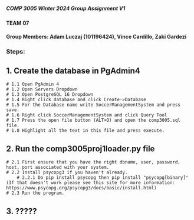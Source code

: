 ##### COMP 3005 Winter 2024 Group Assignment V1
#### TEAM 07
#### Group Members: Adam Luczaj (101196424), Vince Cardillo, Zaki Gardezi

### Steps:

## 1. Create the database in PgAdmin4
    # 1.1 Open PgAdmin 4
    # 1.2 Open Servers Dropdown
    # 1.3 Open PostgreSQL 16 Dropdown
    # 1.4 Right click database and click Create->Database
    # 1.5 For the Database name write SoccerManagementSystem and press save.
    # 1.6 Right click SoccerManagementSystem and click Query Tool
    # 1.7 Press the open file button (ALT+O) and open the comp3005.sql file.
    # 1.8 Highlight all the text in this file and press execute.

## 2. Run the comp3005proj1loader.py file
    # 2.1 First ensure that you have the right dbname, user, password, host, port associated with your system.
    # 2.2 Install psycopg3 if you haven't already.
        # 2.2.1 Do pip install psycopg then pip install "psycopg[binary]" (If that doesn't work please see this site for more information: https://www.psycopg.org/psycopg3/docs/basic/install.html)
    # 2.3 Run the program.

## 3. ?????
